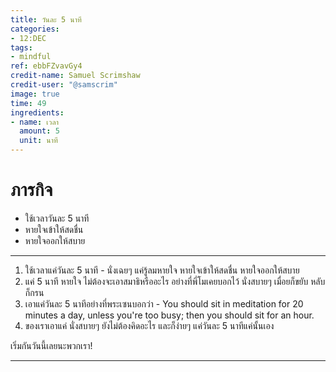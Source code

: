 ```yaml
---
title: วันละ 5 นาที
categories:
- 12:DEC
tags:
- mindful
ref: ebbFZvavGy4
credit-name: Samuel Scrimshaw
credit-user: "@samscrim"
image: true
time: 49
ingredients:
- name: เวลา
  amount: 5
  unit: นาที
---
```


# ภารกิจ
 - ใช้เวลาวันละ 5 นาที
 - หายใจเข้าให้สดชื่น
 - หายใจออกให้สบาย

---

1. ใช้เวลาแค่วันละ 5 นาที - นั่งเฉยๆ แค่รู้ลมหายใจ หายใจเข้าให้สดชื่น หายใจออกให้สบาย
2. แค่ 5 นาที หายใจ ไม่ต้องจะเอาสมาธิหรืออะไร อย่างที่พี่โมเคยบอกไว้ นั่งสบายๆ เมื่อยก็ขยับ หลับก็กรน
3. เอาแค่วันละ 5 นาทีอย่างที่พระเซนบอกว่า - You should sit in meditation for 20 minutes a day, unless you're too busy; then you should sit for an hour.
4. ของเราเอาแค่ นั่งสบายๆ ยังไม่ต้องคิดอะไร และก็ง่ายๆ แค่วันละ 5 นาทีแค่นั้นเอง

เริ่มกันวันนี้เลยนะพวกเรา!

---
